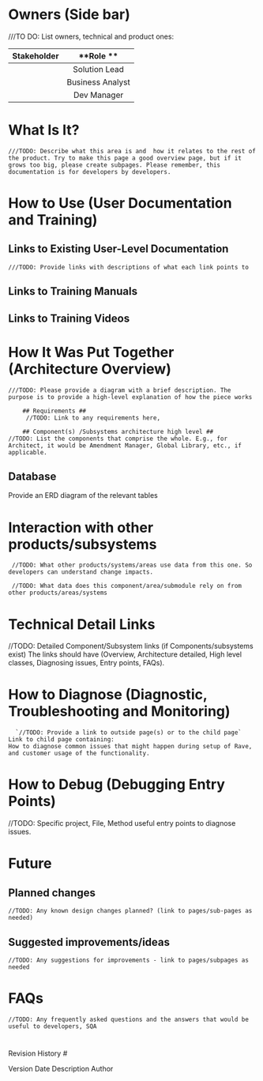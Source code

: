 # Owners (Side bar) #

 
///TO DO: List owners, technical and product ones:


| **Stakeholder**   | **Role  **                | 
| ------------- |:-------------:        | 
|               | Solution Lead         | 
|               | Business Analyst      | 
|               | Dev Manager           | 

 
# What Is It? #

    ///TODO: Describe what this area is and  how it relates to the rest of the product. Try to make this page a good overview page, but if it grows too big, please create subpages. Please remember, this documentation is for developers by developers.


# How to Use (User Documentation and Training) #

## Links to Existing User-Level Documentation ##


    ///TODO: Provide links with descriptions of what each link points to
 
## Links to Training Manuals ##

## Links to Training Videos ##

# How It Was Put Together (Architecture Overview) #
    
    ///TODO: Please provide a diagram with a brief description. The purpose is to provide a high-level explanation of how the piece works
            
        ## Requirements ##
         //TODO: Link to any requirements here,
 
        ## Component(s) /Subsystems architecture high level ##
    //TODO: List the components that comprise the whole. E.g., for Architect, it would be Amendment Manager, Global Library, etc., if applicable. 
    

## Database ##

Provide an ERD diagram of the relevant tables


# Interaction with other products/subsystems #

     //TODO: What other products/systems/areas use data from this one. So developers can understand change impacts.

     //TODO: What data does this component/area/submodule rely on from other products/areas/systems

# Technical Detail Links #

  //TODO: Detailed Component/Subsystem links (if Components/subsystems exist)
The links should have (Overview, Architecture detailed, High level classes, Diagnosing issues, Entry points, FAQs).
 
# How to Diagnose (Diagnostic, Troubleshooting and Monitoring) #
    
      `//TODO: Provide a link to outside page(s) or to the child page`
    Link to child page containing:
    How to diagnose common issues that might happen during setup of Rave, and customer usage of the functionality.
 
# How to Debug (Debugging Entry Points) #

  //TODO: Specific project, File, Method useful entry points to diagnose issues.

# Future #
  ## Planned changes ##
   `//TODO: Any known design changes planned? (link to pages/sub-pages as needed)`
 
  ## Suggested improvements/ideas ##
   `//TODO: Any suggestions for improvements - link to pages/subpages as needed`
 
# FAQs #

  `//TODO: Any frequently asked questions and the answers that would be useful to developers, SQA`

# 
Revision History #
 
Version	Date	Description	Author

